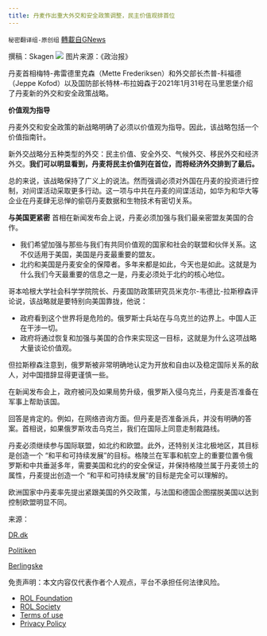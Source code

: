 ```yaml
---
title: 丹麦作出重大外交和安全政策调整，民主价值观排首位
---
```

`秘密翻译组-原创组` [轉載自GNews](https://gnews.org/zh-hans/1943468/)

撰稿：Skagen
![](https://assets.gnews.org/wp-content/uploads/2022/02/图像-11.jpg)
图片来源：《政治报》

丹麦首相梅特-弗雷德里克森（Mette Frederiksen）和外交部长杰普-科福德（Jeppe Kofod）以及国防部长特林-布拉姆森于2021年1月31号在马里恩堡介绍了丹麦新的外交和安全政策战略。

**价值观为指导**

丹麦外交和安全政策的新战略明确了必须以价值观为指导。因此，该战略包括一个价值指南针。

新外交战略分五种类型的外交：民主价值、安全外交、气候外交、移民外交和经济外交。**我们可以明显看到，丹麦将民主价值列在首位，而将经济外交排到了最后。**

总的来说，该战略保持了广义上的说法。然而强调必须对外国在丹麦的投资进行控制，对间谍活动采取更多行动。这一项与中共在丹麦的间谍活动，如华为和华大等企业在丹麦肆无忌惮的偷窃丹麦数据和生物技术有密切关系。

**与美国更紧密**
首相在新闻发布会上说，丹麦必须加强与我们最亲密盟友美国的合作。

- 我们希望加强与那些与我们有共同价值观的国家和社会的联盟和伙伴关系。这不仅适用于美国，美国是丹麦最重要的盟友。
- 北约和美国是丹麦安全的保障者。多年来都是如此，今天也是如此。这就是为什么我们今天最重要的信息之一是，丹麦必须处于北约的核心地位。


哥本哈根大学社会科学学院院长、丹麦国防政策研究员米克尔-韦德比-拉斯穆森评论说，该战略就是要特别向美国靠拢，他说：

- 政府看到这个世界将是危险的。俄罗斯士兵站在与乌克兰的边界上。中国人正在干涉一切。
- 政府将通过恢复和加强与美国的合作来实现这一目标，这就是为什么这项战略大量谈论价值观。


但拉斯穆森注意到，俄罗斯被非常明确地认定为开放和自由以及稳定国际关系的敌人，对中国措辞显得更谨慎一些。

在新闻发布会上，政府被问及如果局势升级，俄罗斯入侵乌克兰，丹麦是否准备在军事上帮助该国。

回答是肯定的。例如，在网络咨询方面。但丹麦是否准备派兵，并没有明确的答案。首相说，如果俄罗斯攻击乌克兰，我们在国际上同意走制裁路线。

丹麦必须继续参与国际联盟，如北约和欧盟。此外，还特别关注北极地区，其目标是创造一个 “和平和可持续发展”的目标。格陵兰在军事和航空上的重要位置令俄罗斯和中共垂涎多年，需要美国和北约的安全保证，并保持格陵兰属于丹麦领土的属性，丹麦提出创造一个 “和平和可持续发展”的目标是完全可以理解的。

欧洲国家中丹麦率先提出紧跟美国的外交政策，与法国和德国企图摆脱美国以达到控制欧盟明显不同。

来源：

[DR.dk](https://www.dr.dk/nyheder/politik/ny-strategi-skal-styre-dansk-udenrigspolitik-i-den-mest-alvorlige)

[Politiken](https://politiken.dk/udland/art8595871/%C2%BBDanskerne-skal-ikke-g%C3%A5-rundt-og-v%C3%A6re-bange%C2%AB)

[Berlingske](https://www.berlingske.dk/politik/vaerdikompas-skal-saette-retning-for-dansk-udenrigspolitik)

 

免责声明：本文内容仅代表作者个人观点，平台不承担任何法律风险。

- [ROL Foundation](https://rolfoundation.org/)
- [ROL Society](https://rolsociety.org/)
- [Terms of use](https://gnews.org/terms-of-use-3/)
- [Privacy Policy](https://gnews.org/privacy-policy/)
